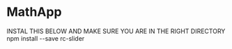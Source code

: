 # MathApp
INSTAL THIS BELOW AND MAKE SURE YOU ARE IN THE RIGHT DIRECTORY 
npm install --save rc-slider